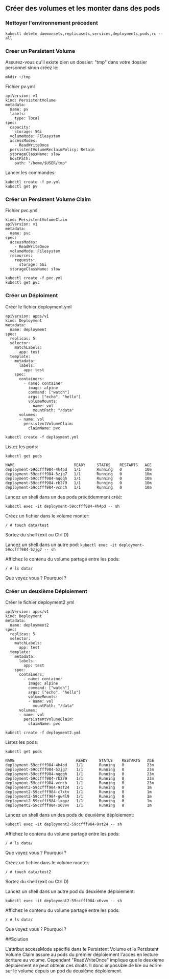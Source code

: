 ## Créer des volumes et les monter dans des pods

### Nettoyer l'environnement précédent

`kubectl delete daemonsets,replicasets,services,deployments,pods,rc --all`

### Creer un Persistent Volume

Assurez-vous qu'il existe bien un dossier: "tmp" dans votre dossier personnel sinon créez le:

`mkdir ~/tmp`

Fichier pv.yml

```
apiVersion: v1
kind: PersistentVolume
metadata:
  name: pv
  labels:
    type: local
spec:
  capacity:
    storage: 5Gi
  volumeMode: Filesystem
  accessModes:
    - ReadWriteOnce
  persistentVolumeReclaimPolicy: Retain
  storageClassName: slow
  hostPath:
    path: "/home/$USER/tmp"
```

Lancer les commandes:
```
kubectl create -f pv.yml
kubectl get pv
```

### Créer un Persistent Volume Claim

Fichier pvc.yml
```
kind: PersistentVolumeClaim
apiVersion: v1
metadata:
  name: pvc
spec:
  accessModes:
    - ReadWriteOnce
  volumeMode: Filesystem
  resources:
    requests:
      storage: 5Gi
  storageClassName: slow
```


```
kubectl create -f pvc.yml
kubectl get pvc
```

### Créer un Déploiment

Créer le fichier deployment.yml

```
apiVersion: apps/v1
kind: Deployment
metadata:
  name: deployment
spec:
  replicas: 5
  selector:
    matchLabels:
      app: test
  template:
    metadata:
      labels:
        app: test
    spec:
      containers:
        - name: container
          image: alpine
          command: ["watch"]
          args: ["echo", "hello"]
          volumeMounts:
          - name: vol
            mountPath: "/data"
      volumes:
      - name: vol
        persistentVolumeClaim: 
          claimName: pvc
```

`kubectl create -f deployment.yml`

Listez les pods:

`kubectl get pods`

```
NAME                          READY     STATUS    RESTARTS   AGE
deployment-59ccfff984-4h4pd   1/1       Running   0          10m
deployment-59ccfff984-5zjg7   1/1       Running   0          10m
deployment-59ccfff984-nqqqh   1/1       Running   0          10m
deployment-59ccfff984-rb279   1/1       Running   0          10m
deployment-59ccfff984-vcnch   1/1       Running   0          10m
```
Lancez un shell dans un des pods précédemment créé:

`kubectl exec -it deployment-59ccfff984-4h4pd -- sh`

Créez un fichier dans le volume monter:

`/ # touch data/test`

Sortez du shell (exit ou Ctrl D)

Lancez un shell dans un autre pod:
`kubectl exec -it deployment-59ccfff984-5zjg7 -- sh`

Affichez le contenu du volume partagé entre les pods:

`/ # ls data/`

Que voyez vous ? Pourquoi ?

### Créer un deuxième Déploiement

Créer le fichier deployment2.yml

```
apiVersion: apps/v1
kind: Deployment
metadata:
  name: deployment2
spec:
  replicas: 5
  selector:
    matchLabels:
      app: test
  template:
    metadata:
      labels:
        app: test
    spec:
      containers:
        - name: container
          image: alpine
          command: ["watch"]
          args: ["echo", "hello"]
          volumeMounts:
          - name: vol
            mountPath: "/data"
      volumes:
      - name: vol
        persistentVolumeClaim:
          claimName: pvc
```

`kubectl create -f deployment2.yml`

Listez les pods:

`kubectl get pods`

```
NAME                           READY     STATUS    RESTARTS   AGE
deployment-59ccfff984-4h4pd    1/1       Running   0          23m
deployment-59ccfff984-5zjg7    1/1       Running   0          23m
deployment-59ccfff984-nqqqh    1/1       Running   0          23m
deployment-59ccfff984-rb279    1/1       Running   0          23m
deployment-59ccfff984-vcnch    1/1       Running   0          23m
deployment2-59ccfff984-9st24   1/1       Running   0          1m
deployment2-59ccfff984-c7xtv   1/1       Running   0          1m
deployment2-59ccfff984-gw4l9   1/1       Running   0          1m
deployment2-59ccfff984-lxqpz   1/1       Running   0          1m
deployment2-59ccfff984-x6vvv   1/1       Running   0          1m

```
Lancez un shell dans un des pods du deuxième déploiement:

`kubectl exec -it deployment2-59ccfff984-9st24 -- sh`

Affichez le contenu du volume partagé entre les pods:

`/ # ls data/`

Que voyez vous ? Pourquoi ?

Créez un fichier dans le volume monter:

`/ # touch data/test2`

Sortez du shell (exit ou Ctrl D)

Lancez un shell dans un autre pod du deuxième déploiement:

`kubectl exec -it deployment2-59ccfff984-x6vvv -- sh`

Affichez le contenu du volume partagé entre les pods:

`/ # ls data/`

Que voyez vous ? Pourquoi ?


##Solution

L'attribut accessMode spécifié dans le Persistent Volume et le Persistent Volume Claim assure au pods du premier déploiement l'accés en lecture écriture au volume. Cependant "ReadWriteOnce" implique que le deuxième déploiement ne peut obtenir ces droits. Il donc impossible de lire ou écrire sur le volume depuis un pod du deuxième déploiement.
